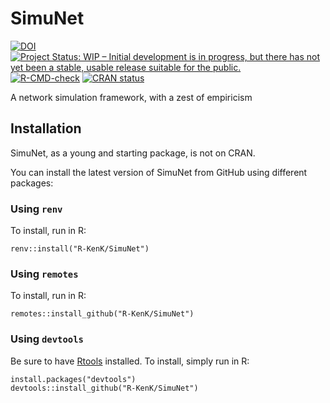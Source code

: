 
<!-- README.md is generated from README.Rmd. Please edit that file -->

# SimuNet

<!-- badges: start -->

[![DOI](https://zenodo.org/badge/DOI/10.5281/zenodo.5517582.svg)](https://doi.org/10.5281/zenodo.5517582)
[![Project Status: WIP – Initial development is in progress, but there
has not yet been a stable, usable release suitable for the
public.](https://www.repostatus.org/badges/latest/wip.svg)](https://www.repostatus.org/#wip)
[![R-CMD-check](https://github.com/R-KenK/SimuNet/workflows/R-CMD-check/badge.svg)](https://github.com/R-KenK/SimuNet/actions)
[![CRAN
status](https://www.r-pkg.org/badges/version/SimuNet)](https://CRAN.R-project.org/package=SimuNet)
<!-- badges: end -->

A network simulation framework, with a zest of empiricism

## Installation

SimuNet, as a young and starting package, is not on CRAN.

You can install the latest version of SimuNet from GitHub using
different packages:

### Using `renv`

To install, run in R:

    renv::install("R-KenK/SimuNet")

### Using `remotes`

To install, run in R:

    remotes::install_github("R-KenK/SimuNet")

### Using `devtools`

Be sure to have [Rtools](https://cran.r-project.org/bin/windows/Rtools/)
installed. To install, simply run in R:

    install.packages("devtools")
    devtools::install_github("R-KenK/SimuNet")
